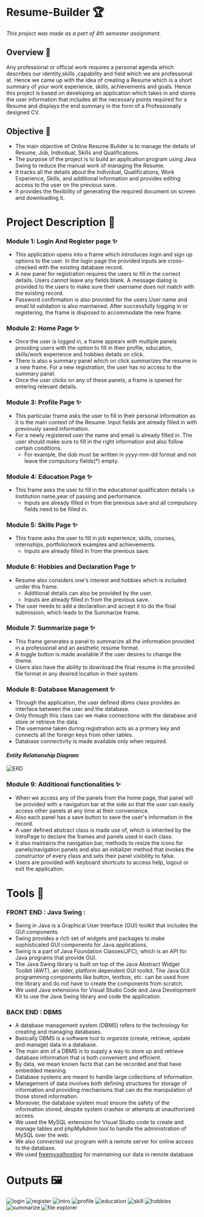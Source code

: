 # Resume-Builder 🏆
*This project was made as a part of 4th semester assignment.*

## Overview 🧩

Any professional or official work requires a personal agenda which describes our
identity,skills ,capability and field which we are professional at. Hence we came up with the
idea of creating a Resume which is a short summary of your work experience, skills,
achievements and goals.
Hence this project is based on developing an application which takes in and stores the user
information that includes all the necessary points required for a Resume and displays the
end summary in the form of a Professionally designed CV.


## Objective 🏅

* The main objective of Online Resume Builder is to manage the details of Resume,
Job, Individual, Skills and Qualifications.
* The purpose of the project is to build an application program using Java Swing to
reduce the manual work of managing the Resume.
* It tracks all the details about the Individual, Qualifications, Work Experience, Skills,
and additional information and provides editing access to the user on the previous
save.
* It provides the flexibility of generating the required document on screen and
downloading it.

# Project Description 🎯

### Module 1: Login And Register page ✨
- This application opens into a frame which introduces login and sign up options to the user.
In the login page the provided inputs are cross-checked with the existing database record.
- A new panel for registration requires the users to fill in the correct details. Users cannot
leave any fields blank. A message dialog is provided to the users to make sure their
username does not match with the existing record. 
- Password confirmation is also provided for the users.User name and email Id validation is also maintained. After successfully
logging in or registering, the frame is disposed to accommodate the new frame.

### Module 2: Home Page ✨
- Once the user is logged in, a frame appears with multiple panels providing users with the
option to fill in their profile, education, skills/work experience and hobbies details on click.
- There is also a summary panel which on click summarizes the resume in a new frame. For a
new registration, the user has no access to the summary panel.
- Once the user clicks on any
of these panels, a frame is opened for entering relevant details.

### Module 3: Profile Page ✨
- This particular frame asks the user to fill in their personal information as it is the main
context of the Resume. Input fields are already filled in with previously saved information.
- For a newly registered user the name and email is already filled in. The user should make
sure to fill in the right information and also follow certain conditions. 
  * For example, the dob
must be written in yyyy-mm-dd format and not leave the compulsory fields(*) empty.

### Module 4: Education Page ✨
- This frame asks the user to fill in the educational qualification details i.e Institution
name,year of passing and performance. 
  * Inputs are already filled in from the previous save
and all compulsory fields need to be filled in.

### Module 5: Skills Page ✨
- This frame asks the user to fill in job experience, skills, courses, internships, portfolio/work
examples and achievements. 
  * Inputs are already filled in from the previous save.

### Module 6: Hobbies and Declaration Page ✨
- Resume also considers one's interest and hobbies which is included under this frame.
  * Additional details can also be provided by the user. 
  * Inputs are already filled in from the previous save. 
- The user needs to add a declaration and accept it to do the final submission,
which leads to the Summarize frame.

### Module 7: Summarize page ✨
- This frame generates a panel to summarize all the information provided in a professional
and an aesthetic resume format. 
- A toggle button is made available if the user desires to
change the theme. 
- Users also have the ability to download the final resume in the provided
file format in any desired location in their system.

### Module 8: Database Management ✨
- Through the application, the user defined dbms class provides an interface between the user and the database. 
- Only through this class can we make connections with the database and store or retrieve the data. 
- The username taken during registration acts as a primary key and connects all the foreign keys from other tables. 
- Database connectivity is made available only when required.
#### _Entity Relationship Diagram_
![ERD](/images/unknown.png)

### Module 9: Additional functionalities ✨
- When we access any of the panels from the home page, that panel will be provided with a
navigation bar at the side so that the user can easily access other panels at any time at
their convenience. 
- Also each panel has a save button to save the user's information in the
record. 
- A user defined abstract class is made use of, which is inherited by the IntroPage to
declare the frames and panels used in each class. 
- It also maintains the navigation bar,
methods to resize the icons for panels/navigation panels and also an initializer method
that invokes the constructor of every class and sets their panel visibility to false.
- Users are provided with keyboard shortcuts to access help, logout or exit the application.

# Tools 🧰
### FRONT END : Java Swing :
- Swing in Java is a Graphical User Interface (GUI) toolkit that includes the GUI components.
- Swing provides a rich set of widgets and packages to make sophisticated GUI components for Java applications. 
- Swing is a part of Java Foundation Classes(JFC), which is an API for Java programs that provide GUI.
- The Java Swing library is built on top of the Java Abstract Widget Toolkit (AWT), an older, platform dependent GUI toolkit. The Java GUI programming components like button, textbox, etc. can be used from the library and do not have to create the components from scratch.
- We used Java extensions for Visual Studio Code and Java Development Kit to use the Java Swing library and code the application.

### BACK END : DBMS
- A database management system (DBMS) refers to the technology for creating and managing databases.
- Basically DBMS is a software tool to organize (create, retrieve, update and manage) data in a database.
- The main aim of a DBMS is to supply a way to store up and retrieve database information that is both convenient and efficient. 
- By data, we mean known facts that can be recorded and that have embedded meaning. 
- Database systems are meant to handle large collections of information. 
- Management of data involves both defining structures for storage of information and providing mechanisms that can do the manipulation of those stored information. 
- Moreover, the database system must ensure the safety of the information stored, despite system crashes or attempts at unauthorized access.
- We used the MySQL extension for Visual Studio code to create and manage tables and phpMyAdmin tool to handle the administration of MySQL over the web. 
- We also connected our program with a remote server for online access to the database.
- We used [freemysqlhosting](https://www.freemysqlhosting.net/) for maintaining our data in remote database


# **Outputs** 🖼️
![login](/images/output/image1.png)    ![register](/images/output/image5.png)
![intro](/images/output/image9.png)
![profile](/images/output/image7.png)
![education](/images/output/image3.png)
![skill](/images/output/image6.png)
![hobbies](/images/output/image13.png)
![summarize](/images/output/image4.png)
![file explorer](/images/output/image8.png)
